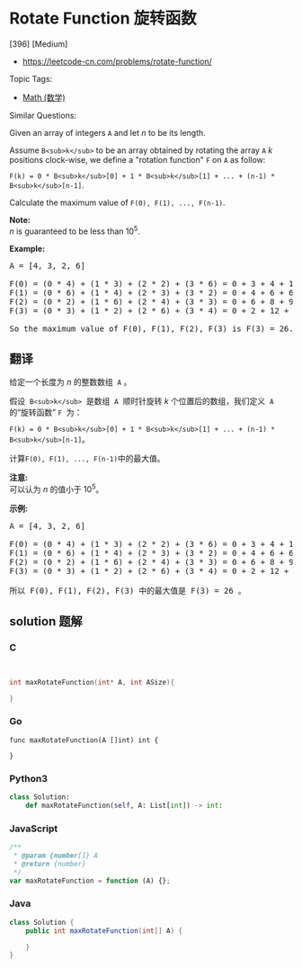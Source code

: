 # Rotate Function 旋转函数

[396] [Medium]

- https://leetcode-cn.com/problems/rotate-function/

Topic Tags:

- [Math (数学)](https://leetcode-cn.com/tag/math/)

Similar Questions:

Given an array of integers `A` and let _n_ to be its length.

Assume `B<sub>k</sub>` to be an array obtained by rotating the array `A` _k_ positions clock-wise, we define a "rotation function" `F` on `A` as follow:

`F(k) = 0 * B<sub>k</sub>[0] + 1 * B<sub>k</sub>[1] + ... + (n-1) * B<sub>k</sub>[n-1]`.

Calculate the maximum value of `F(0), F(1), ..., F(n-1)`.

**Note:**  
_n_ is guaranteed to be less than 10<sup>5</sup>.

**Example:**

<pre>A = [4, 3, 2, 6]

F(0) = (0 * 4) + (1 * 3) + (2 * 2) + (3 * 6) = 0 + 3 + 4 + 18 = 25
F(1) = (0 * 6) + (1 * 4) + (2 * 3) + (3 * 2) = 0 + 4 + 6 + 6 = 16
F(2) = (0 * 2) + (1 * 6) + (2 * 4) + (3 * 3) = 0 + 6 + 8 + 9 = 23
F(3) = (0 * 3) + (1 * 2) + (2 * 6) + (3 * 4) = 0 + 2 + 12 + 12 = 26

So the maximum value of F(0), F(1), F(2), F(3) is F(3) = 26.
</pre>

## 翻译

给定一个长度为 _n_ 的整数数组  `A` 。

假设  `B<sub>k</sub>`  是数组  `A`  顺时针旋转 _k_ 个位置后的数组，我们定义  `A`  的“旋转函数” `F`  为：

`F(k) = 0 * B<sub>k</sub>[0] + 1 * B<sub>k</sub>[1] + ... + (n-1) * B<sub>k</sub>[n-1]`。

计算`F(0), F(1), ..., F(n-1)`中的最大值。

**注意:**  
可以认为 _n_ 的值小于 10<sup>5</sup>。

**示例:**

<pre>A = [4, 3, 2, 6]

F(0) = (0 * 4) + (1 * 3) + (2 * 2) + (3 * 6) = 0 + 3 + 4 + 18 = 25
F(1) = (0 * 6) + (1 * 4) + (2 * 3) + (3 * 2) = 0 + 4 + 6 + 6 = 16
F(2) = (0 * 2) + (1 * 6) + (2 * 4) + (3 * 3) = 0 + 6 + 8 + 9 = 23
F(3) = (0 * 3) + (1 * 2) + (2 * 6) + (3 * 4) = 0 + 2 + 12 + 12 = 26

所以 F(0), F(1), F(2), F(3) 中的最大值是 F(3) = 26 。
</pre>

## solution 题解

### C

```c


int maxRotateFunction(int* A, int ASize){

}


```

### Go

```golang
func maxRotateFunction(A []int) int {

}
```

### Python3

```python
class Solution:
    def maxRotateFunction(self, A: List[int]) -> int:

```

### JavaScript

```javascript
/**
 * @param {number[]} A
 * @return {number}
 */
var maxRotateFunction = function (A) {};
```

### Java

```java
class Solution {
    public int maxRotateFunction(int[] A) {

    }
}
```
